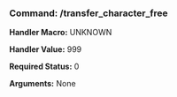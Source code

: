 ### Command: /transfer_character_free

**Handler Macro:** UNKNOWN

**Handler Value:** 999

**Required Status:** 0

**Arguments:**
None
